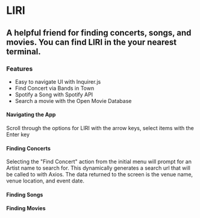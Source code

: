 # LIRI
## A helpful friend for finding concerts, songs, and movies. You can find LIRI in the your nearest terminal.

### Features
* Easy to navigate UI with Inquirer.js
* Find Concert via Bands in Town
* Spotify a Song with Spotify API
* Search a movie with the Open Movie Database

#### Navigating the App
Scroll through the options for LIRI with the arrow keys, select items with the Enter key

#### Finding Concerts
Selecting the "Find Concert" action from the initial menu will prompt for an Artist name to search for. This dynamically generates a search url that will be called to with Axios. The data returned to the screen is the venue name, venue location, and event date.

#### Finding Songs

#### Finding Movies
